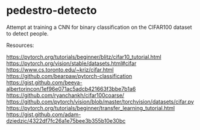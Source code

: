 # pedestro-detecto
Attempt at training a CNN for binary classification on the CIFAR100 dataset to detect people.

Resources:

https://pytorch.org/tutorials/beginner/blitz/cifar10_tutorial.html
https://pytorch.org/vision/stable/datasets.html#cifar
https://www.cs.toronto.edu/~kriz/cifar.html
https://github.com/bearpaw/pytorch-classification
https://gist.github.com/beeva-albertorincon/1ef96e071ac5adcb421663f3bbe7b1a6
https://github.com/ryanchankh/cifar100coarse/
https://github.com/pytorch/vision/blob/master/torchvision/datasets/cifar.py
https://pytorch.org/tutorials/beginner/transfer_learning_tutorial.html
https://gist.github.com/adam-dziedzic/4322df7fc26a1e75bee3b355b10e30bc
